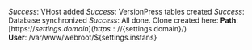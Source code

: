 *Success*: VHost added
*Success*: VersionPress tables created
*Success*: Database synchronized
*Success*: All done. Clone created here:
**Path**: [https://${settings.domain}](https://${settings.domain}/)  
**User**:  /var/www/webroot/${settings.instans}  
